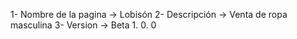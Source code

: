 1- Nombre de la pagina -> Lobisón
2- Descripción -> Venta de ropa masculina
3- Version -> Beta 1. 0. 0 